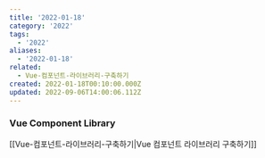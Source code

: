 ```yaml
---
title: '2022-01-18'
category: '2022'
tags:
  - '2022'
aliases:
  - '2022-01-18'
related:
  - Vue-컴포넌트-라이브러리-구축하기
created: 2022-01-18T00:10:00.000Z
updated: 2022-09-06T14:00:06.112Z
---
```


### Vue Component Library

[[Vue-컴포넌트-라이브러리-구축하기|Vue 컴포넌트 라이브러리 구축하기]]
